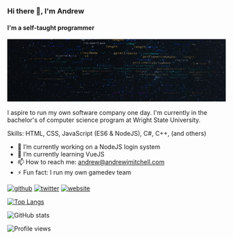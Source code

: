 ### Hi there 👋, I'm Andrew
#### I'm a self-taught programmer
![I'm a self-taught programmer](https://github.com/realandrew/realandrew/blob/master/images/github_profile_banner.png)

I aspire to run my own software company one day. I'm currently in the bachelor's of computer science program at Wright State University.

Skills: HTML, CSS, JavaScript (ES6 & NodeJS), C#, C++, (and others)

- 🔭 I’m currently working on a NodeJS login system 
- 🌱 I’m currently learning VueJS 
- 📫 How to reach me: andrew@andrewjmitchell.com 
- ⚡ Fun fact: I run my own gamedev team 


[<img src='https://cdn.jsdelivr.net/npm/simple-icons@3.0.1/icons/github.svg' alt='github' height='40'>](https://github.com/realandrew)  [<img src='https://cdn.jsdelivr.net/npm/simple-icons@3.0.1/icons/twitter.svg' alt='twitter' height='40'>](https://twitter.com/andrewmreal)  [<img src='https://cdn.jsdelivr.net/npm/simple-icons@3.0.1/icons/icloud.svg' alt='website' height='40'>](https://andrewjmitchell.com/)  

[![Top Langs](https://github-readme-stats.vercel.app/api/top-langs/?username=realandrew)](https://github.com/anuraghazra/github-readme-stats)

![GitHub stats](https://github-readme-stats.vercel.app/api?username=realandrew&show_icons=true&count_private=true)  

![Profile views](https://gpvc.arturio.dev/realandrew)  

